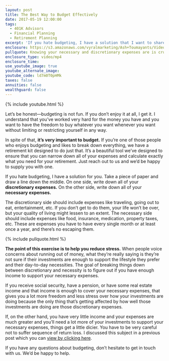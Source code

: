 ```yaml
---
layout: post
title: The Best Way to Budget Effectively
date: 2017-05-19 12:00:00
tags:
  - 401K Advisors
  - Financial Planning
  - Retirement Planning
excerpt: 'If you hate budgeting, I have a solution that I want to share with you today.'
enclosure: https://s3.amazonaws.com/vyralmarketing/Ash+Toumayants/Videos/2017/The+Best+Way+to+Budget+Effectively+-+401K+Advisor.mp4
pullquote: Knowing your necessary and discretionary expenses are is crucial.
enclosure_type: video/mp4
enclosure_time:
use_youtube_image: true
youtube_alternate_image:
youtube_code: ld7m0T0pHMk
taxes: false
annuities: false
wealthguard: false
---
```



{% include youtube.html %}

Let’s be honest—budgeting is not fun. If you don’t enjoy it at all, I get it. I understand that you’ve worked very hard for the money you have and you want to have the freedom to buy whatever you want whenever you want without limiting or restricting yourself in any way.&nbsp;

In spite of that, **it’s very important to budget.** If you’re one of those people who enjoys budgeting and likes to break down everything, we have a retirement kit designed to do just that. It’s a beautiful tool we’ve designed to ensure that you can narrow down all of your expenses and calculate exactly what you need for your retirement. Just reach out to us and we’d be happy to supply you with one.&nbsp;

If you hate budgeting, I have a solution for you. Take a piece of paper and draw a line down the middle. On one side, write down all of your **discretionary expenses.** On the other side, write down all of your **necessary expenses.**&nbsp;

The discretionary side should include expenses like traveling, going out to eat, entertainment, etc. If you don’t get to do them, your life won’t be over, but your quality of living might lessen to an extent. The necessary side should include expenses like food, insurance, medication, property taxes, etc. These are expenses you have to have every single month or at least once a year, and there’s no escaping them.&nbsp;

{% include pullquote.html %}

**The point of this exercise is to help you reduce stress.** When people voice concerns about running out of money, what they’re really saying is they’re not sure if their investments are enough to support the lifestyle they prefer and their day-to-day necessities. The goal of breaking things down between discretionary and necessity is to figure out if you have enough income to support your necessary expenses.&nbsp;

If you receive social security, have a pension, or have some real estate income and that income is enough to cover your necessary expenses, that gives you a lot more freedom and less stress over how your investments are doing because the only thing that’s getting affected by how well those investments are doing are those discretionary expenses.&nbsp;

If, on the other hand, you have very little income and your expenses are much greater and you’ll need a lot more of your investments to support your necessary expenses, things get a little dicier. You have to be very careful not to suffer sequence of return loss. I discussed this subject in a previous post which you can [view by clicking here](http://ashtoumayants.com/understanding-risk-for-a-successful-retirement.html).&nbsp;

If you have any questions about budgeting, don’t hesitate to get in touch with us. We’d be happy to help.&nbsp;